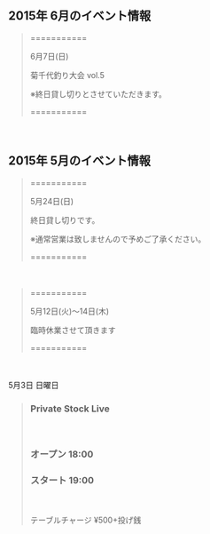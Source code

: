 ## 2015年 6月のイベント情報

> ===========
> 
> 6月7日(日)
> 
> 菊千代釣り大会 vol.5
> 
> ※終日貸し切りとさせていただきます。
> 
> ===========

　
　

## 2015年 5月のイベント情報

> ===========
> 
> 5月24日(日)
> 
> 終日貸し切りです。
> 
> ※通常営業は致しませんので予めご了承ください。
> 
> ===========

　
　

> ===========
> 
> 5月12日(火)〜14日(木)
> 
> 臨時休業させて頂きます
> 
> ===========

　
　

5月3日 日曜日

> ### Private Stock Live
> 
> 　
> 
> ### オープン 18:00
> 
> ### スタート 19:00
> 
> 　
> 
> テーブルチャージ ¥500+投げ銭
